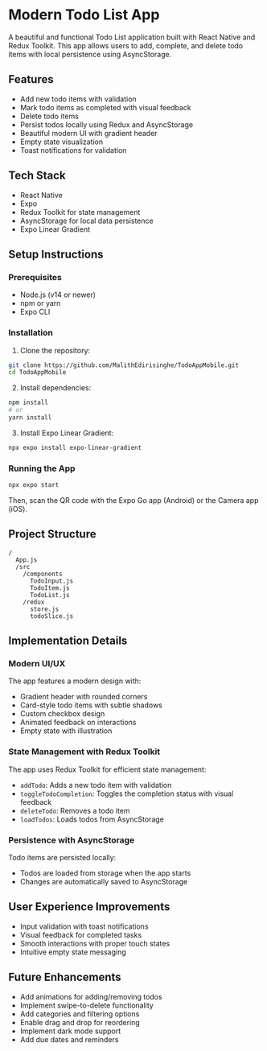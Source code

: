 # Modern Todo List App

A beautiful and functional Todo List application built with React Native and Redux Toolkit. This app allows users to add, complete, and delete todo items with local persistence using AsyncStorage.


## Features

-  Add new todo items with validation
-  Mark todo items as completed with visual feedback
-  Delete todo items
-  Persist todos locally using Redux and AsyncStorage
-  Beautiful modern UI with gradient header
-  Empty state visualization
-  Toast notifications for validation

## Tech Stack

- React Native
- Expo
- Redux Toolkit for state management
- AsyncStorage for local data persistence
- Expo Linear Gradient

## Setup Instructions

### Prerequisites

- Node.js (v14 or newer)
- npm or yarn
- Expo CLI

### Installation

1. Clone the repository:
```bash
git clone https://github.com/MalithEdirisinghe/TodoAppMobile.git
cd TodoAppMobile
```

2. Install dependencies:
```bash
npm install
# or
yarn install
```

3. Install Expo Linear Gradient:
```bash
npx expo install expo-linear-gradient
```

### Running the App

```bash
npx expo start
```

Then, scan the QR code with the Expo Go app (Android) or the Camera app (iOS).

## Project Structure

```
/
  App.js            
  /src
    /components
      TodoInput.js 
      TodoItem.js   
      TodoList.js   
    /redux
      store.js      
      todoSlice.js  
```

## Implementation Details

### Modern UI/UX

The app features a modern design with:
- Gradient header with rounded corners
- Card-style todo items with subtle shadows
- Custom checkbox design
- Animated feedback on interactions
- Empty state with illustration

### State Management with Redux Toolkit

The app uses Redux Toolkit for efficient state management:
- `addTodo`: Adds a new todo item with validation
- `toggleTodoCompletion`: Toggles the completion status with visual feedback
- `deleteTodo`: Removes a todo item
- `loadTodos`: Loads todos from AsyncStorage

### Persistence with AsyncStorage

Todo items are persisted locally:
- Todos are loaded from storage when the app starts
- Changes are automatically saved to AsyncStorage

## User Experience Improvements

- Input validation with toast notifications
- Visual feedback for completed tasks
- Smooth interactions with proper touch states
- Intuitive empty state messaging

## Future Enhancements

- Add animations for adding/removing todos
- Implement swipe-to-delete functionality
- Add categories and filtering options
- Enable drag and drop for reordering
- Implement dark mode support
- Add due dates and reminders
